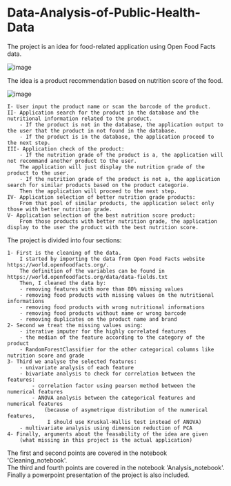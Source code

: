 # Data-Analysis-of-Public-Health-Data
The project is an idea for food-related application using Open Food Facts data.

![image](https://user-images.githubusercontent.com/64427335/233734105-331c248c-4322-4aff-8549-76a5fc916612.png)

The idea is a product recommendation based on nutrition score of the food.

![image](https://user-images.githubusercontent.com/64427335/233734187-ef41d2b2-0fce-4399-bde3-8ab7a6d33674.png)

~~~
I- User input the product name or scan the barcode of the product.
II- Application search for the product in the database and the nutritional information related to the product.
    - If the product is not in the database, the application output to the user that the product in not found in the database.
    - If the product is in the database, the application proceed to the next step.
III- Application check of the product:
    - If the nutrition grade of the product is a, the application will not recommand another product to the user.
    The application will just display the nutrition grade of the product to the user.
    - If the nutrition grade of the product is not a, the application search for similar products based on the product categorie.
    Then the application will proceed to the next step.
IV- Application selection of better nutrition grade products:
    From that pool of similar products, the application select only those with better nutrition grade.
V- Application selection of the best nutrition score product:
    From those products with better nutrition grade, the application display to the user the product with the best nutrition score.
~~~

The project is divided into four sections:
~~~
1- First is the cleaning of the data.
    I started by importing the data from Open Food Facts website https://world.openfoodfacts.org/.
    The definition of the variables can be found in https://world.openfoodfacts.org/data/data-fields.txt
    Then, I cleaned the data by:
    - removing features with more than 80% missing values
    - removing food products with missing values on the nutritional informations
    - removing food products with wrong nutritional informations
    - removing food products without name or wrong barcode
    - removing duplicates on the product name and brand
2- Second we treat the missing values using:
    - iterative imputer for the highly correlated features
    - the median of the feature according to the category of the product
    - RandomForestClassifier for the other categorical columns like nutrition score and grade
3- Third we analyse the selected features:
    - univariate analysis of each feature
    - bivariate analysis to check for correlation between the features:
        - correlation factor using pearson method between the numerical features
        - ANOVA analysis between the categorical features and numerical features
            (because of asymetrique distribution of the numerical features,
             I should use Kruskal-Wallis test instead of ANOVA)
    - multivariate analysis using dimension reduction of PCA
4- Finally, arguments about the feasability of the idea are given
    (what missing in this project is the actual application)
~~~

The first and second points are covered in the notebook 'Cleaning_notebook'.\
The third and fourth points are covered in the notebook 'Analysis_notebook'.\
Finally a powerpoint presentation of the project is also included.
